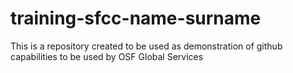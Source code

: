 # training-sfcc-name-surname
This is a repository created to be used as demonstration of github capabilities to be used by OSF Global Services
